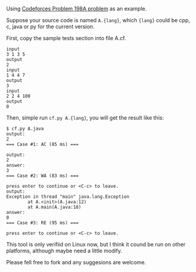 Using [Codeforces Problem 198A problem] as an example.

Suppose your source code is named `A.{lang}`, which `{lang}` could be
cpp, c, java or py for the current version.

First, copy the sample tests section into file A.cf.

    input
    3 1 3 5
    output
    2
    input
    1 4 4 7
    output
    3
    input
    2 2 4 100
    output
    0

Then, simple run `cf.py A.{lang}`, you will get the result like this:

    $ cf.py A.java
    output:
    2
    === Case #1: AC (85 ms) ===

    output:
    2
    answer:
    3
    === Case #2: WA (83 ms) ===

    press enter to continue or <C-c> to leave.
    output:
    Exception in thread "main" java.lang.Exception
            at A.<init>(A.java:12)
            at A.main(A.java:18)
    answer:
    0
    === Case #3: RE (95 ms) ===

    press enter to continue or <C-c> to leave.

This tool is only verifiid on Linux now, but I think it cound be run on
other platforms, although maybe need a little modify.

Please fell free to fork and any suggesions are welcome.

[Codeforces Problem 198A problem]: http://codeforces.com/problemset/problem/198/A
